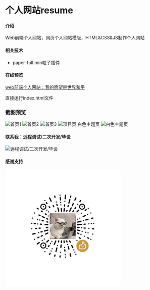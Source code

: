 # 个人网站resume

#### 介绍
Web前端个人网站，网页个人网站模版，HTML&CSS&JS制作个人网站

#### 相关技术
- paper-full.min粒子插件


#### 在线预览
[web前端个人网站：我的愿望是世界和平](http://123.56.144.92)

直接运行index.html文件


### 截图预览

![首页1](https://foruda.gitee.com/images/1660233236541138096/qq图片20220811235044.png "QQ图片20220811235044.png")
![首页2](https://foruda.gitee.com/images/1660233255916987209/qq图片20220811235120.png "QQ图片20220811235120.png")
![首页3](https://foruda.gitee.com/images/1660233273207133049/qq图片20220811235142.png "QQ图片20220811235142.png")
![项目页](https://foruda.gitee.com/images/1660233284830546684/qq图片20220811235238.png "QQ图片20220811235238.png")
白色主题页
![白色主题页](https://foruda.gitee.com/images/1660233327357495145/qq截图20220811235318.png "QQ截图20220811235318.png")

#### 联系我：远程调试/二次开发/毕设
 
![远程调试/二次开发/毕设](https://gitee.com/wttAndroid/online-learning-platform/raw/master/public/static/weixin.jpg)

#### 感谢支持 
![感谢悬赏](img/project/%E5%BE%AE%E4%BF%A1%E5%9B%BE%E7%89%87_20230707234604.jpg)